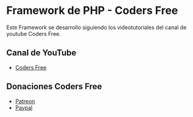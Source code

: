 
# Framework de PHP - Coders Free

Este Framework se desarrollo siguiendo los videotutoriales del canal de youtube Coders Free.



## Canal de YouTube

 - [Coders Free](https://www.youtube.com/watch?v=KhIDv-ViHBU&list=PLZ2ovOgdI-kWShYbJSN5RiLzpQEm0nEVx)
 

## Donaciones Coders Free

- [Patreon](https://www.patreon.com/join/codersfree)
- [Paypal](https://www.paypal.com/paypalme/CodersFreePeru)